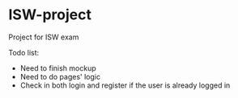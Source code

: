 # ISW-project
Project for ISW exam

Todo list:

* Need to finish mockup
* Need to do pages' logic
* Check in both login and register if the user is already logged in
